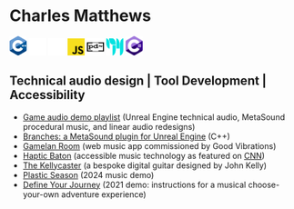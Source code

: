 # Charles Matthews
<span><img src="ISO_C++_Logo.svg" onclick="preventDefault()" alt="C++ Logo" width="30px"></span>
<span><img src="unreal-engine-svgrepo-com.svg" width="30px" alt="Unreal Engine logo"></span>
<span><img src="wwise_logo_icon_249154.svg" width="30px" alt="Wwise logo"></span>
<span><img src="Unofficial_JavaScript_logo_2.svg" width="30px" alt="JavaScript logo"></span>
<span><img src="Pure_Data_logo.svg" width="30px" height="30px" alt="pure data logo"></span>
<span><img src="Cycling_74_logo.svg" alt="Max MSP logo" height="30px" width="30px"></span>
<span><img src="Logo_C_sharp.svg" alt="C sharp Logo" width="30px"></span>

## Technical audio design | Tool Development | Accessibility

- [Game audio demo playlist](https://www.youtube.com/playlist?list=PLIKWa1FaZD5y24pnfeUiXkJ6GzWY5KAUE) (Unreal Engine technical audio, MetaSound procedural music, and linear audio redesigns)
- [Branches: a MetaSound plugin for Unreal Engine](https://github.com/matthewscharles/metasound-plugins/) (C++)
- [Gamelan Room](https://www.good-vibrations.org.uk/gamelan-room/) (web music app commissioned by Good Vibrations)
- [Haptic Baton](https://www.humaninstruments.co.uk/haptic-baton) (accessible music technology as featured on [CNN](https://www.youtube.com/watch?v=GPajyVGw82s))
- [The Kellycaster](https://www.drakemusic.org/technology/instruments-projects/the-kellycaster/) (a bespoke digital guitar designed by John Kelly)
- [Plastic Season](https://www.youtube.com/watch?v=aw8Qo3xfbyI) (2024 music demo)
- [Define Your Journey](https://www.youtube.com/watch?v=QApY4qj2PDw) (2021 demo: instructions for a musical choose-your-own adventure experience)
